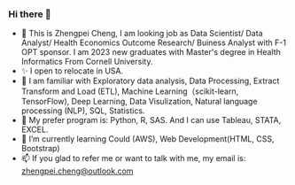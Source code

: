 ### Hi there 👋

<!--
**kouji175/kouji175** is a ✨ _special_ ✨ repository because its `README.md` (this file) appears on your GitHub profile.

Here are some ideas to get you started:

- 🔭 I’m currently working on ...
- 🌱 I’m currently learning ...
- 👯 I’m looking to collaborate on ...
- 🤔 I’m looking for help with ...
- 💬 Ask me about ...
- 📫 How to reach me: ...
- 😄 Pronouns: ...
- ⚡ Fun fact: ...
-->
- 🤔 This is Zhengpei Cheng, I am looking job as Data Scientist/ Data Analyst/ Health Economics Outcome Research/ Buiness Analyst with F-1 OPT sponsor. I am 2023 new graduates with Master's degree in Health Informatics From Cornell University.
- ✨ I open to relocate in USA.
- 🔭 I am familiar with Exploratory data analysis, Data Processing, Extract Transform and Load (ETL), Machine Learning（scikit-learn, TensorFlow), Deep Learning, Data Visulization, Natural language processing (NLP), SQL, Statistics. 
- 💬 My prefer program is: Python, R, SAS. And I can use Tableau, STATA, EXCEL.
- 🌱 I’m currently learning Could (AWS), Web Development(HTML, CSS, Bootstrap)
- 📫 If you glad to refer me or want to talk with me, my email is: zhengpei.cheng@outlook.com
